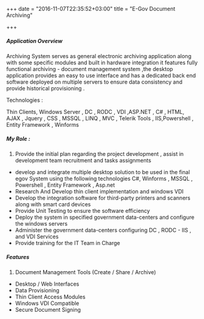 +++
date = "2016-11-07T22:35:52+03:00"
title = "E-Gov Document Archiving"

+++

##### Application Overview

Archiving System serves as general electronic archiving application along with some specific modules and built in hardware integration it features fully functional archiving - document management system ,the desktop application provides an easy to use interface and has a dedicated back end software deployed on multiple servers to ensure data consistency and provide historical provisioning .

Technologies :

Thin Clients, Windows Server , DC , RODC , VDI ,ASP.NET , C# , HTML, AJAX , Jquery , CSS , MSSQL , LINQ , MVC , Telerik Tools , IIS,Powershell , Entity Framework , Winforms

##### My Role :
1. Provide the initial plan regarding the project development , assist in development team recruitment and tasks assignments
* develop and integrate multiple desktop solution to be used in the final egov System using the following technologies C#, Winforms , MSSQL , Powershell , Entity Framework , Asp.net
* Research And Develop thin client implementation and windows VDI
* Develop the integration software for third-party printers and scanners along with smart card devices
* Provide Unit Testing to ensure the software efficiency
* Deploy the system in specified government data-centers and configure the windows servers
* Administer the government data-centers configuring DC , RODC - IIS , and VDI Services
* Provide training for the IT Team in Charge

##### Features
1. Document Management Tools (Create / Share / Archive)
* Desktop / Web Interfaces
* Data Provisioning
* Thin Client Access Modules
* Windows VDI Compatible
* Secure Document Signing
